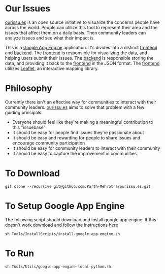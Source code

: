 # Our Issues
[ourissu.es](http://ourissu.es) is an open source initiative to visualize the concerns people have across the world. People can utilize this tool to represent their area and the issues that affect them on a daily basis. Then community leaders can analyze issues and see what their impact is.

This is a [Google App Engine](https://cloud.google.com/appengine/docs) application. It's divides into a distinct [frontend](https://github.com/Parth-Mehrotra/ourissu.es/tree/master/frontend) and [backend](https://github.com/Parth-Mehrotra/ourissu.es/tree/master/backend). The [frontend](https://github.com/Parth-Mehrotra/ourissu.es/tree/master/frontend) is responsible for visualizing the data, and helping users submit their issues. The [backend](https://github.com/Parth-Mehrotra/ourissu.es/tree/master/backend) is responsible storing the data, and providing it back to the [frontend](https://github.com/Parth-Mehrotra/ourissu.es/tree/master/frontend) in the JSON format. The [frontend](https://github.com/Parth-Mehrotra/ourissu.es/tree/master/frontend) utilizes [Leaflet](http://leafletjs.com/), an interactive mapping library.

# Philosophy  

Currently there isn't an effective way for communities to interact with their community leaders. [ourissu.es](http://ourissu.es) aims to solve that problem with a few guiding principals.

* Everyone should feel like they're making a meaningful contribution to this "issuebase"
* It should be easy for people find issues they're passionate about
* It should be easy and rewarding for people to share issues and encourage community participation
* It should be easy for community leaders to interact with their community
* It should be easy to capture the improvement in communities

# To Download
```
git clone --recursive git@github.com:Parth-Mehrotra/ourissu.es.git
```

# To Setup Google App Engine
The following script should download and install google app engine. If this doesn't work download and follow the instructions [here](https://cloud.google.com/appengine/downloads?hl=en_US&&_ga=1.190362920.2039674957.1437930683#Google_App_Engine_SDK_for_Python)
```
sh Tools/InstallScripts/install-google-app-engine.sh
```

# To Run
```
sh Tools/Utils/google-app-engine-local-python.sh 
```
